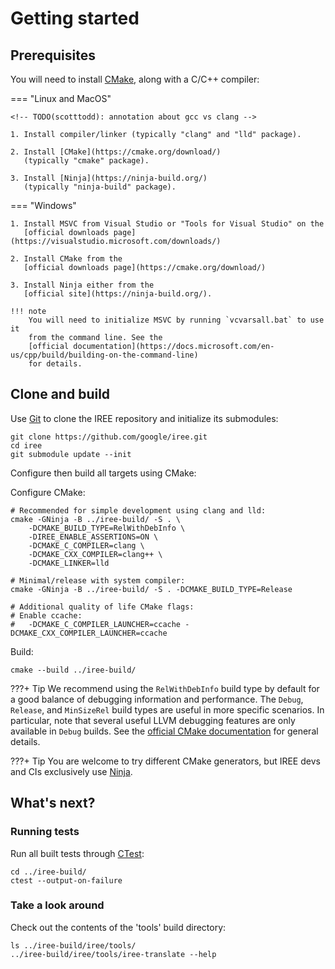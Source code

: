 # Getting started

<!-- TODO(scotttodd): Introduction, when to build from source -->

## Prerequisites

You will need to install [CMake](https://cmake.org/), along with a C/C++
compiler:

=== "Linux and MacOS"

    <!-- TODO(scotttodd): annotation about gcc vs clang -->

    1. Install compiler/linker (typically "clang" and "lld" package).

    2. Install [CMake](https://cmake.org/download/) 
       (typically "cmake" package).

    3. Install [Ninja](https://ninja-build.org/) 
       (typically "ninja-build" package).


=== "Windows"

    1. Install MSVC from Visual Studio or "Tools for Visual Studio" on the
       [official downloads page](https://visualstudio.microsoft.com/downloads/)

    2. Install CMake from the
       [official downloads page](https://cmake.org/download/)

    3. Install Ninja either from the
       [official site](https://ninja-build.org/).

    !!! note
        You will need to initialize MSVC by running `vcvarsall.bat` to use it
        from the command line. See the
        [official documentation](https://docs.microsoft.com/en-us/cpp/build/building-on-the-command-line)
        for details.

## Clone and build

Use [Git](https://git-scm.com/) to clone the IREE repository and initialize its
submodules:

``` shell
git clone https://github.com/google/iree.git
cd iree
git submodule update --init
```

Configure then build all targets using CMake:

Configure CMake:

``` shell
# Recommended for simple development using clang and lld:
cmake -GNinja -B ../iree-build/ -S . \
    -DCMAKE_BUILD_TYPE=RelWithDebInfo \
    -DIREE_ENABLE_ASSERTIONS=ON \
    -DCMAKE_C_COMPILER=clang \
    -DCMAKE_CXX_COMPILER=clang++ \
    -DCMAKE_LINKER=lld

# Minimal/release with system compiler:
cmake -GNinja -B ../iree-build/ -S . -DCMAKE_BUILD_TYPE=Release

# Additional quality of life CMake flags:
# Enable ccache:
#   -DCMAKE_C_COMPILER_LAUNCHER=ccache -DCMAKE_CXX_COMPILER_LAUNCHER=ccache
```

Build:

``` shell
cmake --build ../iree-build/
```

???+ Tip
    We recommend using the `RelWithDebInfo` build type by default for a good
    balance of debugging information and performance. The `Debug`, `Release`,
    and `MinSizeRel` build types are useful in more specific scenarios.
    In particular, note that several useful LLVM debugging features are only
    available in `Debug` builds. See the
    [official CMake documentation](https://cmake.org/cmake/help/latest/variable/CMAKE_BUILD_TYPE.html)
    for general details.

???+ Tip
    You are welcome to try different CMake generators, but IREE devs and CIs
    exclusively use [Ninja](https://ninja-build.org/).


## What's next?

<!-- TODO(scotttodd): "at this point you can..." -->

### Running tests

Run all built tests through
[CTest](https://gitlab.kitware.com/cmake/community/-/wikis/doc/ctest/Testing-With-CTest):

``` shell
cd ../iree-build/
ctest --output-on-failure
```

### Take a look around

Check out the contents of the 'tools' build directory:

``` shell
ls ../iree-build/iree/tools/
../iree-build/iree/tools/iree-translate --help
```

<!-- TODO(scotttodd): troubleshooting section? link to github issues? -->
